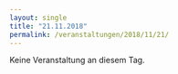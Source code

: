 ```yaml
---
layout: single
title: "21.11.2018"
permalink: /veranstaltungen/2018/11/21/
---
```


Keine Veranstaltung an diesem Tag.
